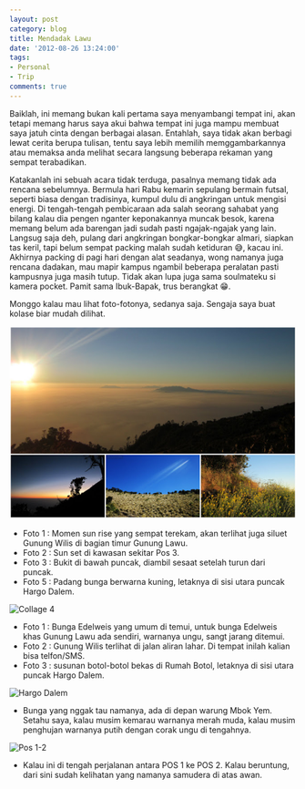 ```yaml
---
layout: post
category: blog
title: Mendadak Lawu
date: '2012-08-26 13:24:00'
tags:
- Personal
- Trip
comments: true
---
```


Baiklah, ini memang bukan kali pertama saya menyambangi tempat ini, akan tetapi memang harus saya akui bahwa tempat ini juga mampu membuat saya jatuh cinta dengan berbagai alasan. Entahlah, saya tidak akan berbagi lewat cerita berupa tulisan, tentu saya lebih memilih memggambarkannya atau memaksa anda melihat secara langsung beberapa rekaman yang sempat terabadikan.

Katakanlah ini sebuah acara tidak terduga, pasalnya memang tidak ada rencana sebelumnya. Bermula hari Rabu kemarin sepulang bermain futsal, seperti biasa dengan tradisinya, kumpul dulu di angkringan untuk mengisi energi. Di tengah-tengah pembicaraan ada salah seorang sahabat yang bilang kalau dia pengen nganter keponakannya muncak besok, karena memang belum ada
barengan jadi sudah pasti ngajak-ngajak yang lain. Langsug saja deh, pulang dari angkringan bongkar-bongkar almari, siapkan tas keril, tapi belum sempat packing malah sudah ketiduran :sweat_smile:, kacau ini. Akhirnya packing di pagi hari dengan alat seadanya, wong namanya juga rencana dadakan, mau mapir kampus ngambil beberapa peralatan pasti kampusnya juga masih tutup. Tidak akan lupa juga sama soulmateku si kamera pocket. Pamit sama Ibuk-Bapak, trus berangkat :grin:.

Monggo kalau mau lihat foto-fotonya, sedanya saja. Sengaja saya buat kolase biar mudah dilihat.

![Collage 2](/images/2012/08/collage-2.jpg)

* Foto 1 : Momen sun rise yang sempat terekam, akan terlihat juga siluet Gunung Wilis di bagian timur Gunung Lawu.
* Foto 2 : Sun set di kawasan sekitar Pos 3.
* Foto 3 : Bukit di bawah puncak, diambil sesaat setelah turun dari puncak.
* Foto 5 : Padang bunga berwarna kuning, letaknya di sisi utara puncak Hargo Dalem.

![Collage 4](http://4.bp.blogspot.com/-bfAMDMf4Mko/UDnEtdc919I/AAAAAAAAA8o/JsgMM_B8QfA/s640/collage+4.jpg)

* Foto 1 : Bunga Edelweis yang umum di temui, untuk bunga Edelweis khas Gunung Lawu ada sendiri, warnanya ungu, sangt jarang ditemui.
* Foto 2 : Gunung Wilis terlihat di jalan aliran lahar. Di tempat inilah kalian bisa telfon/SMS.
* Foto 3 : susunan botol-botol bekas di Rumah Botol, letaknya di sisi utara puncak Hargo Dalem.

![Hargo Dalem](http://farm8.staticflickr.com/7250/7855048748_bae345e373_b.jpg)

* Bunga yang nggak tau namanya, ada di depan warung Mbok Yem. Setahu saya, kalau musim kemarau warnanya merah muda, kalau musim penghujan warnanya putih dengan corak ungu di tengahnya.

![Pos 1-2](http://2.bp.blogspot.com/-SHvb-Q2uNNk/UDnHh0CBTBI/AAAAAAAAA9A/vOGFh8nXbII/s640/IMG_1906+copy+2.jpg)

* Kalau ini di tengah perjalanan antara POS 1 ke POS 2. Kalau beruntung, dari sini sudah kelihatan yang namanya samudera di atas awan.
